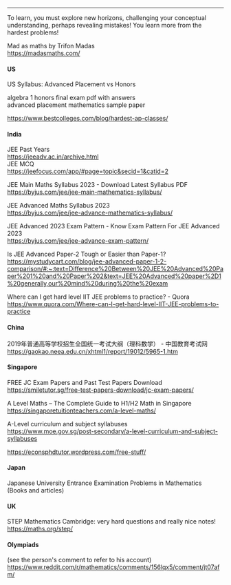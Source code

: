 __________________________________
To learn, you must explore new horizons, challenging your conceptual understanding, perhaps revealing mistakes! You learn more from the hardest problems!


Mad as maths by Trifon Madas  
https://madasmaths.com/

#### US
US Syllabus: Advanced Placement vs Honors

algebra 1 honors final exam pdf with answers  
advanced placement mathematics sample paper

https://www.bestcolleges.com/blog/hardest-ap-classes/



#### India  
JEE Past Years  
https://jeeadv.ac.in/archive.html  
JEE MCQ  
https://jeefocus.com/app/#page=topic&secid=1&catid=2

JEE Main Maths Syllabus 2023 - Download Latest Syllabus PDF  
https://byjus.com/jee/jee-main-mathematics-syllabus/

JEE Advanced Maths Syllabus 2023  
https://byjus.com/jee/jee-advance-mathematics-syllabus/

JEE Advanced 2023 Exam Pattern - Know Exam Pattern For JEE Advanced 2023  
https://byjus.com/jee/jee-advance-exam-pattern/

Is JEE Advanced Paper-2 Tough or Easier than Paper-1?  
https://mystudycart.com/blog/jee-advanced-paper-1-2-comparison/#:~:text=Difference%20Between%20JEE%20Advanced%20Paper%201%20and%20Paper%202&text=JEE%20Advanced%20paper%2D1%20generally,our%20mind%20during%20the%20exam

Where can I get hard level IIT JEE problems to practice? - Quora  
https://www.quora.com/Where-can-I-get-hard-level-IIT-JEE-problems-to-practice


#### China  
2019年普通高等学校招生全国统一考试大纲（理科数学） - 中国教育考试网  
https://gaokao.neea.edu.cn/xhtml1/report/19012/5965-1.htm



#### Singapore  
FREE JC Exam Papers and Past Test Papers Download  
https://smiletutor.sg/free-test-papers-download/jc-exam-papers/

A Level Maths – The Complete Guide to H1/H2 Math in Singapore  
https://singaporetuitionteachers.com/a-level-maths/

A-Level curriculum and subject syllabuses  
https://www.moe.gov.sg/post-secondary/a-level-curriculum-and-subject-syllabuses

https://econsphdtutor.wordpress.com/free-stuff/

#### Japan  
Japanese University Entrance Examination Problems in Mathematics  
(Books and articles)

#### UK  
STEP Mathematics Cambridge: very hard questions and really nice notes!  
https://maths.org/step/

#### Olympiads  
(see the person's comment to refer to his account)  
https://www.reddit.com/r/mathematics/comments/156lqx5/comment/jt07afm/

